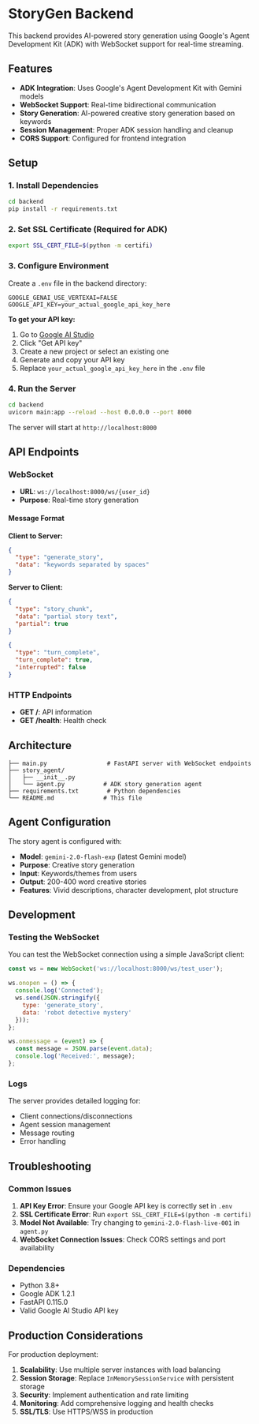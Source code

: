 # StoryGen Backend

This backend provides AI-powered story generation using Google's Agent Development Kit (ADK) with WebSocket support for real-time streaming.

## Features

- **ADK Integration**: Uses Google's Agent Development Kit with Gemini models
- **WebSocket Support**: Real-time bidirectional communication
- **Story Generation**: AI-powered creative story generation based on keywords
- **Session Management**: Proper ADK session handling and cleanup
- **CORS Support**: Configured for frontend integration

## Setup

### 1. Install Dependencies

```bash
cd backend
pip install -r requirements.txt
```

### 2. Set SSL Certificate (Required for ADK)

```bash
export SSL_CERT_FILE=$(python -m certifi)
```

### 3. Configure Environment

Create a `.env` file in the backend directory:

```env
GOOGLE_GENAI_USE_VERTEXAI=FALSE
GOOGLE_API_KEY=your_actual_google_api_key_here
```

**To get your API key:**
1. Go to [Google AI Studio](https://aistudio.google.com/)
2. Click "Get API key" 
3. Create a new project or select an existing one
4. Generate and copy your API key
5. Replace `your_actual_google_api_key_here` in the `.env` file

### 4. Run the Server

```bash
cd backend
uvicorn main:app --reload --host 0.0.0.0 --port 8000
```

The server will start at `http://localhost:8000`

## API Endpoints

### WebSocket

- **URL**: `ws://localhost:8000/ws/{user_id}`
- **Purpose**: Real-time story generation

#### Message Format

**Client to Server:**
```json
{
  "type": "generate_story",
  "data": "keywords separated by spaces"
}
```

**Server to Client:**
```json
{
  "type": "story_chunk",
  "data": "partial story text",
  "partial": true
}
```

```json
{
  "type": "turn_complete",
  "turn_complete": true,
  "interrupted": false
}
```

### HTTP Endpoints

- **GET /**: API information
- **GET /health**: Health check

## Architecture

```
├── main.py                 # FastAPI server with WebSocket endpoints
├── story_agent/
│   ├── __init__.py
│   └── agent.py           # ADK story generation agent
├── requirements.txt        # Python dependencies
└── README.md              # This file
```

## Agent Configuration

The story agent is configured with:
- **Model**: `gemini-2.0-flash-exp` (latest Gemini model)
- **Purpose**: Creative story generation
- **Input**: Keywords/themes from users
- **Output**: 200-400 word creative stories
- **Features**: Vivid descriptions, character development, plot structure

## Development

### Testing the WebSocket

You can test the WebSocket connection using a simple JavaScript client:

```javascript
const ws = new WebSocket('ws://localhost:8000/ws/test_user');

ws.onopen = () => {
  console.log('Connected');
  ws.send(JSON.stringify({
    type: 'generate_story',
    data: 'robot detective mystery'
  }));
};

ws.onmessage = (event) => {
  const message = JSON.parse(event.data);
  console.log('Received:', message);
};
```

### Logs

The server provides detailed logging for:
- Client connections/disconnections
- Agent session management
- Message routing
- Error handling

## Troubleshooting

### Common Issues

1. **API Key Error**: Ensure your Google API key is correctly set in `.env`
2. **SSL Certificate Error**: Run `export SSL_CERT_FILE=$(python -m certifi)`
3. **Model Not Available**: Try changing to `gemini-2.0-flash-live-001` in `agent.py`
4. **WebSocket Connection Issues**: Check CORS settings and port availability

### Dependencies

- Python 3.8+
- Google ADK 1.2.1
- FastAPI 0.115.0
- Valid Google AI Studio API key

## Production Considerations

For production deployment:

1. **Scalability**: Use multiple server instances with load balancing
2. **Session Storage**: Replace `InMemorySessionService` with persistent storage
3. **Security**: Implement authentication and rate limiting
4. **Monitoring**: Add comprehensive logging and health checks
5. **SSL/TLS**: Use HTTPS/WSS in production 